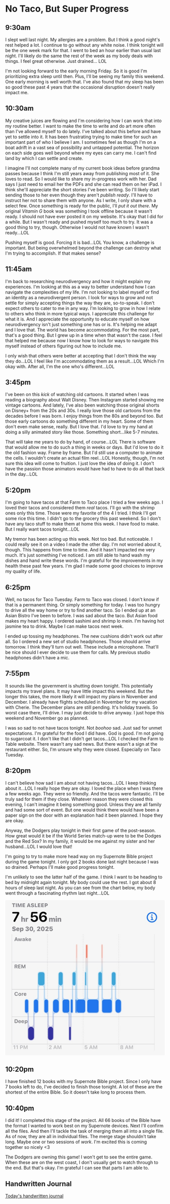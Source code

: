 # No Taco, But Super Progress

## 9:30am

I slept well last night. My allergies are a problem. But I think a good night's rest helped a lot. I continue to go without any white noise. I think tonight will be the one week mark for that. I went to bed an hour earlier than usual last night. I'll likely do the same the rest of the week as my body deals with things. I feel great otherwise. Just drained... LOL

I'm not looking forward to the early morning Friday. So it is good I'm prioritizing extra sleep until then. Plus, I'll be seeing my family this weekend. One early morning is well worth that. I've also found that my sleep has been so good these past 4 years that the occasional disruption doesn't really impact me.

## 10:30am

My creative juices are flowing and I'm considering how I can work that into my routine better. I want to make the time to write and do art more often than I've allowed myself to do lately. I've talked about this before and have yet to settle into it. It has been frustrating trying to make time for such an important part of who I believe I am. I sometimes feel as though I'm on a boat adrift in a vast sea of possibility and untapped potential. The horizon on each side goes well beyond where my eyes can carry me. I can't find land by which I can settle and create.

I imagine I'll not complete many of my current book ideas before grandma passes because I think I'm still years away from publishing most of it. She loves to read. So I would like to share my in-progress work with her. Dad says I just need to email her the PDFs and she can read them on her iPad. I think she'II appreciate the short stories I've been writing. So I'll likely start sending those to her even though they aren't *publish ready*. I'll have to instruct her not to share them with anyone. As I write, I only share with a select few. Once something is ready for the public, I'll *put it out there*. My original *Vitamin G* book was something I took offline because it wasn't ready. I should not have ever posted it on my website. It's okay that I did for a while. But I wasn't ready and pushed myself too much to try. It was a good thing to try, though. Otherwise I would not have known I wasn't ready...LOL

Pushing myself is good. Forcing it is bad...LOL You know, a challenge is important. But being overwhelmed beyond the challenge can destroy what I'm trying to accomplish. If that makes sense?

## 11:45am

I'm back to researching neurodivergency and how it might explain my experiences. I'm looking at this as a way to better understand how I can navigate the complexities of my life. I'm not looking to label myself or find an identity as a neurodivergent person. I look for ways to grow and not settle for simply accepting things the way they are, so-to-speak. I don't expect others to cater to me in any way. I'm looking to grow in how I relate to others who think in more typical ways. I appreciate this challenge for what it is. And I appreciate the opportunity to educate myself on how neurodivergency isn't just something one has or is. It's helping me adapt and I love that. The world has become accommodating. For the most part, that's a good thing. But I grew up in a time when that wasn't the case. I feel that helped me because now I know how to look for ways to navigate this myself instead of others figuring out how to include me.

I only wish that others were better at accepting that I don't think the way they do...LOL I feel like I'm accommodating them as a result...LOL Which I'm okay with. After all, I'm the one who's different...LOL

## 3:45pm

I've been on this *kick* of watching old cartoons. It started when I was reading a biography about Walt Disney. Then Instagram started showing me vintage cartoons. And lately, I've also been watching those original shorts on Disney+ from the 20s and 30s. I really love those old cartoons from the decades before I was born. I enjoy things from the 80s and beyond too. But those early cartoons do something different in my heart. Some of them don't even make sense, really. But I love that. I'd love to try my hand at doing a silly animated story like those. Something short...like 5-7 minutes.

That will take me years to do by hand, of course...LOL There is software that would allow me to do such a thing in weeks or days. But I'd love to do it the old fashion way. Frame by frame. But I'd still use a computer to animate the cells. I wouldn't create an actual film reel...LOL Honestly, though, I'm not sure this idea will come to fruition. I just love the idea of doing it. I don't have the passion those animators would have had to have to do all that back in the day...LOL

## 5:20pm

I'm going to have tacos at that Farm to Taco place I tried a few weeks ago. I loved their tacos and considered them *real* tacos. I'll go with the shrimp ones only this time. Those were my favorite of the 4 I tried. I think I'll get some rice this time. I didn't go to the grocery this past weekend. So I don't have any taco stuff to make them at home this week. I have food to make. But I really want tacos tonight...LOL

My tremor has been acting up this week. Not too bad. But noticeable. I could really see it on a video I made the other day. I'm not worried about it, though. This happens from time to time. And it hasn't impacted me very much. It's just something I've noticed. I am still able to hand wash my dishes and hand write these words. I'm grateful for the improvements in my health these past few years. I'm glad I made some good choices to improve my quality of life.

## 6:25pm

Well, no tacos for Taco Tuesday. Farm to Taco was closed. I don't know if that is a permanent thing. Or simply something for today. I was too hungry to drive all the way home or try to find another taco. So I ended up at an Asian Bistro I've been to before. I was sad about the taco. But Asian food makes my heart happy. I ordered sashimi and shrimp lo mein. I'm having hot jasmine tea to drink. Maybe I can make tacos next week.

I ended up tossing my headphones. The new cushions didn't work out after all. So I ordered a new set of studio headphones. Those should arrive tomorrow. I think they'll turn out well. These include a microphone. That'll be nice should I ever decide to use them for calls. My previous studio headphones didn't have a mic.

## 7:55pm

It sounds like the government is shutting down tonight. This potentially impacts my travel plans. It may have little impact this weekend. But the longer this takes, the more likely it will impact my plans in November and December. I already have flights scheduled in November for my vacation with Cherie. The December plans are still pending. It's holiday travels. So worst case there, I'll drive. I may just decide to drive anyway. I just hope this weekend and November go as planned.

I was so sad to not have tacos tonight. Not *boohoo* sad. Just sad for unmet expectations. I'm grateful for the food I did have. God is good. I'm not going to sugarcoat it. I don't like that I didn't get tacos...LOL I checked the Farm to Table website. There wasn't any sad news. But there wasn't a sign at the restaurant either. So, I'm unsure why they were closed. Especially on Taco Tuesday.

## 8:20pm

I can't believe how sad I am about not having tacos...LOL I keep thinking about it...LOL I really hope they are okay. I loved the place when I was there a few weeks ago. They were so friendly. And the tacos were fantastic. I'll be truly sad for them if they close. Whatever reason they were closed this evening, I can't imagine it being something good. Unless they are all family and had some sort of event. But one would think there would have been a paper sign on the door with an explanation had it been planned. I hope they are okay.

Anyway, the Dodgers play tonight in their first game of the post-season. How great would it be if the World Series match-up were to be the Dodges and the Red Sox? In my family, it would be me against my sister and her husband...LOL I would love that!

I'm going to try to make more head way on my Supernote Bible project during the game tonight. I only got 2 books done last night because I was so drained. Perhaps I'll make good progress tonight.

I'm unlikely to see the latter half of the game. I think I want to be heading to bed by midnight again tonight. My body could use the rest. I got about 8 hours of sleep last night. As you can see from the chart below, my body went through a fascinating rhythm last night...LOL

![sleep cycle chart](./media/IMG_2392.jpeg)

## 10:20pm

I have finished 12 books with my Supernote Bible project. Since I only have 7 books left to do, I've decided to finish those tonight. A lot of these are the shortest of the entire Bible. So it doesn't take long to process them.

## 10:40pm

I did it! I completed this stage of the project. All 66 books of the Bible have the format I wanted to work best on my Supernote devices. Next I'll confirm all the files. And then I'll tackle the task of merging them all into a single file. As of now, they are all in individual files. The merge stage shouldn't take long. Maybe one or two sessions of *work*. I'm excited this is coming together so nicely <3

The Dodgers are owning this game! I won't get to see the entire game. When these are on the west coast, I don't usually get to watch through to the end. But that's okay. I'm grateful I can see that parts I am able to.

## Handwritten Journal

[Today's handwritten journal](/media/blog/2025/09/20250930.pdf)